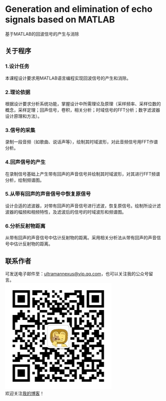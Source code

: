 # Generation and elimination of echo signals based on MATLAB
基于MATLAB的回波信号的产生与消除
## 关于程序
### 1.设计任务<br>  
本课程设计要求用MATLAB语言编程实现回波信号的产生和消除。<br>
### 2.理论依据<br>  
根据设计要求分析系统功能，掌握设计中所需理论及原理（采样频率、采样位数的概念，采样定理；回声信号，卷积，相关分析；时域信号的FFT分析；数字滤波器设计原理和方法）。<br>
### 3.信号的采集<br>  
录制一段音频（如歌曲、说话声等），绘制其时域波形，对此音频信号用FFT作谱分析。<br>
### 4.回声信号的产生
在录制信号基础上产生带有回声的声音信号并绘制其时域波形，对其进行FFT频谱分析，绘制频谱图。
### 5.从带有回声的声音信号中恢复原信号
设计合适的滤波器，对带有回声的声音信号进行滤波，恢复原信号。绘制所设计滤波器的幅频和相频特性，及滤波后的信号的时域波形和频谱图。
### 6.分析反射物距离
从带有回声的声音信号中估计反射物的距离。采用相关分析法从带有回声的声音信号中估计反射物的距离。
## 联系作者
可发送电子邮件至：ultramannexus@vip.qq.com，也可以关注我的公众号留言。<br>
![](https://github.com/dqhplhzz2008/dqhplhzz2008.github.io/raw/master/weixingongzhonghao.jpg)  <br>
欢迎关注[我的博客](http://www.yushuai.me)！
